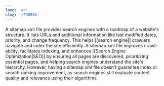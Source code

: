 ```yaml
---
lang: 'en'
slug: '/F38B66'
---
```


A sitemap.xml file provides search engines with a roadmap of a website's structure. It lists URLs and additional information like last modified dates, priority, and change frequency. This helps [[search engine]] crawlers navigate and index the site efficiently. A sitemap.xml file improves crawl-ability, facilitates indexing, and enhances [[Search Engine Optimization|SEO]] by ensuring all pages are discovered, prioritizing essential pages, and helping search engines understand the site's hierarchy. However, having a sitemap.xml file doesn't guarantee index or search ranking improvement, as search engines still evaluate content quality and relevance using their algorithms.
